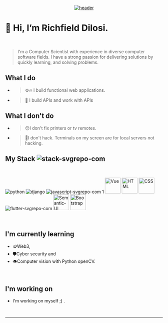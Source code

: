 <p align="center" justify="between">
<a href="https://www.startall.net/" target="_blank" rel"noreferrer"><img src="https://user-images.githubusercontent.com/67489180/191627512-52535ab5-0a12-4cc9-93e4-b959e012d85c.svg" alt="header"/></a></p>

# 👋 Hi, I’m Richfield Dilosi.

</br>

> I'm a Computer Scientist with experience in diverse computer software fields. I have a strong passion for delivering solutions by quickly learning, and solving problems.

</b>

## What I do
- > ⚙️🔥 I build functional web applications.
- > 🔄 I build APIs and work with APIs

## What I don't do
- > 😑I don't fix printers or tv remotes.
- > 🚫I don't hack. Terminals on my screen are for local servers not hacking.



## My Stack ![stack-svgrepo-com](https://user-images.githubusercontent.com/67489180/191628805-47486bc9-a474-4e5a-a958-cff0471ebb19.svg)
</br>

![python](https://user-images.githubusercontent.com/67489180/191628898-770c539c-fe20-4bb5-89ce-8506eba24b48.svg)
![django](https://user-images.githubusercontent.com/67489180/191629509-23fd462f-646a-40c7-85e5-e12c16bf7602.svg)
![javascript-svgrepo-com 1](https://user-images.githubusercontent.com/67489180/191628925-a0d952b3-b80d-400e-a68e-57808ae52d09.svg)
<img width=50 height=50 src="https://user-images.githubusercontent.com/67489180/191630405-c30652c4-10ed-493a-81eb-0f5059940b5e.svg" alt="Vue">
<img width=50 height=50 src="https://user-images.githubusercontent.com/67489180/191628959-eae7ad9f-bd13-4e88-a316-af9d00d8df59.svg" alt="HTML">
<img width=50 height=50 src="https://user-images.githubusercontent.com/67489180/191629503-c422a034-ce75-4666-ae55-e7d9924795a0.svg" alt="CSS">
![flutter-svgrepo-com](https://user-images.githubusercontent.com/67489180/191628948-e52d8593-ec57-4e56-b7e7-3d2064554adb.svg)
<img width=50 height=50 src="https://user-images.githubusercontent.com/67489180/191630401-0a2c5c87-8892-4de3-9804-30e26557e6d3.svg" alt="Semantic-UI">
<img width=50 height=50 src="https://user-images.githubusercontent.com/67489180/191630397-fdb6d132-0184-4c56-a875-d33585d117e9.svg" alt="Bootstrap">

</br>

## I'm currently learning
- 🪙Web3,
- 🛡️Cyber security and
- 👁️Computer vision with Python openCV.

</br>

## I'm working on
- I'm working on myself ;) .
</br>

---

<!---
Richie003/Richie003 is a ✨ special ✨ repository because its `README.md` (this file) appears on your GitHub profile.
You can click the Preview link to take a look at your changes.
--->
